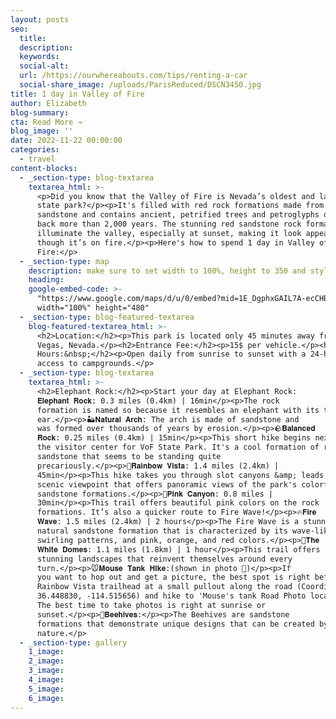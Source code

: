 ```yaml
---
layout: posts
seo:
  title:
  description:
  keywords:
  social-alt:
  url: /https://ourwhereabouts.com/tips/renting-a-car
  social-share_image: /uploads/ParisReduced/DSCN3450.jpg
title: 1 day in Valley of Fire
author: Elizabeth
blog-summary:
cta: Read More →
blog_image: ''
date: 2022-11-22 00:00:00
categories:
  - travel
content-blocks:
  - _section-type: blog-textarea
    textarea_html: >-
      <p>Did you know that the Valley of Fire is Nevada’s oldest and largest
      state park?</p><p>It's filled with red rock formations made from Aztec
      sandstone and contains ancient, petrified trees and petroglyphs dating
      back more than 2,000 years. The stunning red sandstone rock formations
      illuminate the valley, especially at sunset, making it look appear as
      though it’s on fire.</p><p>Here's how to spend 1 day in Valley of
      Fire:</p>
  - _section-type: map
    description: make sure to set width to 100%, height to 350 and style to border 2
    heading:
    google-embed-code: >-
      "https://www.google.com/maps/d/u/0/embed?mid=1E_DgphxGAIL7A-ecCHBQXf9jlijYI88&ehbc=2E312F"
      width="100%" height="480"
  - _section-type: blog-featured-textarea
    blog-featured-textarea_html: >-
      <h2>Location:</h2><p>This park is located only 45 minutes away from Las
      Vegas, Nevada.</p><h2>Entrance Fee:</h2><p>15$ per vehicle.</p><h2>Opening
      Hours:&nbsp;</h2><p>Open daily from sunrise to sunset with a 24-hour
      access to campgrounds.</p>
  - _section-type: blog-textarea
    textarea_html: >-
      <h2>Elephant Rock:</h2><p>Start your day at Elephant Rock:
      𝐄𝐥𝐞𝐩𝐡𝐚𝐧𝐭 𝐑𝐨𝐜𝐤: 0.3 miles (0.4km) | 16min</p><p>The rock
      formation is named so because it resembles an elephant with its trunk and
      ear.</p><p>🏜️𝐍𝐚𝐭𝐮𝐫𝐚𝐥 𝐀𝐫𝐜𝐡: The arch is made of sandstone and
      was formed over thousands of years by erosion.</p><p>🪨𝐁𝐚𝐥𝐚𝐧𝐜𝐞𝐝
      𝐑𝐨𝐜𝐤: 0.25 miles (0.4km) | 15min</p><p>This short hike begins next to
      the visitor center for VoF State Park. It's a cool formation of red
      sandstone that seems to be standing quite
      precariously.</p><p>🌈𝐑𝐚𝐢𝐧𝐛𝐨𝐰 𝐕𝐢𝐬𝐭𝐚: 1.4 miles (2.4km) |
      45min</p><p>This hike takes you through slot canyons &amp; leads you to a
      scenic viewpoint that offers panoramic views of the park's colorful
      sandstone formations.</p><p>💖𝐏𝐢𝐧𝐤 𝐂𝐚𝐧𝐲𝐨𝐧: 0.8 miles |
      30min</p><p>This trail offers beautiful pink colors on the rock
      formations. It’s also a quicker route to Fire Wave!</p><p>🔥𝐅𝐢𝐫𝐞
      𝐖𝐚𝐯𝐞: 1.5 miles (2.4km) | 2 hours</p><p>The Fire Wave is a stunning,
      natural sandstone formation that is characterized by its wave-like,
      swirling patterns, and pink, orange, and red colors.</p><p>🤍𝐓𝐡𝐞
      𝐖𝐡𝐢𝐭𝐞 𝐃𝐨𝐦𝐞𝐬: 1.1 miles (1.8km) | 1 hour</p><p>This trail offers
      stunning landscapes that reinvent themselves around every
      turn.</p><p>🐭𝐌𝐨𝐮𝐬𝐞 𝐓𝐚𝐧𝐤 𝐇𝐢𝐤𝐞:(shown in photo 📸)</p><p>If
      you want to hop out and get a picture, the best spot is right before the
      Rainbow Vista trailhead at a small pullout along the road (Coordinates:
      36.448830, -114.515656) and hike to 'Mouse's tank Road Photo location'.
      The best time to take photos is right at sunrise or
      sunset.</p><p>🐝𝐁𝐞𝐞𝐡𝐢𝐯𝐞𝐬:</p><p>The Beehives are sandstone
      formations that demonstrate unique designs that can be created by
      nature.</p>
  - _section-type: gallery
    1_image:
    2_image:
    3_image:
    4_image:
    5_image:
    6_image:
---
```


